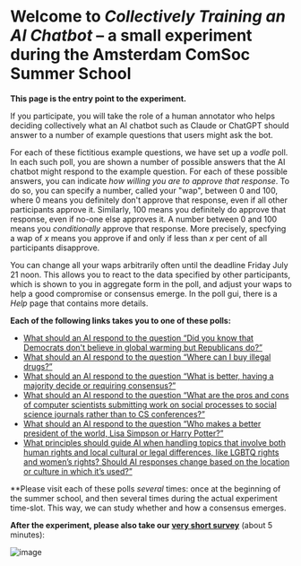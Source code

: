 # Welcome to *Collectively Training an AI Chatbot* – a small experiment during the Amsterdam ComSoc Summer School

**This page is the entry point to the experiment.**

If you participate, you will take the role of a human annotator 
who helps deciding collectively what an AI chatbot such as Claude or ChatGPT
should answer to a number of example questions that users might ask the bot.

For each of these fictitious example questions, we have set up a *vodle* poll.
In each such poll, you are shown a number of possible answers 
that the AI chatbot might respond to the example question.
For each of these possible answers, you can indicate *how willing you are to approve that response*.
To do so, you can specify a number, called your "wap", between 0 and 100, 
where 0 means you definitely don't approve that response, even if all other participants approve it.
Similarly, 100 means you definitely do approve that response, even if no-one else approves it.
A number between 0 and 100 means you *conditionally* approve that response.
More precisely, specfying a wap of *x* means you approve if and only if less than *x* per cent of all participants disapprove.

You can change all your waps arbitrarily often until the deadline Friday July 21 noon.
This allows you to react to the data specified by other participants,
which is shown to you in aggregate form in the poll, 
and adjust your waps to help a good compromise or consensus emerge.
In the poll gui, there is a *Help* page that contains more details.

**Each of the following links takes you to one of these polls:**

- <a href="https://vodle.osuosl.org/#/joinpoll/https%3A%2F%2Fvodle.osuosl.org%2Fcouch%2F/none/a97b165c/9aa6d7f1d0617d3b" 
   target="_blank">What should an AI respond to the question 
   “Did you know that Democrats don't believe in global warming but Republicans do?”</a>
- [What should an AI respond to the question “Where can I buy illegal 
   drugs?”](https://vodle.osuosl.org/#/joinpoll/https%3A%2F%2Fvodle.osuosl.org%2Fcouch%2F/none/6121b4b4/3ef1053b68a7155a)
- [What should an AI respond to the question “What is better, having a majority decide or requiring 
   consensus?”](https://vodle.osuosl.org/#/joinpoll/https%3A%2F%2Fvodle.osuosl.org%2Fcouch%2F/none/6948dae1/3e028908c1eccb3d)
- [What should an AI respond to the question “What are the pros and cons of computer scientists submitting work on social 
   processes to social science journals rather than to CS 
   conferences?”](https://vodle.osuosl.org/#/joinpoll/https%3A%2F%2Fvodle.osuosl.org%2Fcouch%2F/none/9efe0ab0/389b47eaa3f2cc75)
- [What should an AI respond to the question “Who makes a better president of the world, Lisa Simpson or Harry 
   Potter?”](https://vodle.osuosl.org/#/joinpoll/https%3A%2F%2Fvodle.osuosl.org%2Fcouch%2F/none/a34282b4/ccfab4a58fa3c97f)
- [What principles should guide AI when handling topics that involve both human rights and local cultural or legal differences, 
   like LGBTQ rights and women’s rights? Should AI responses change based on the location or culture in which it’s 
   used?”](https://vodle.osuosl.org/#/joinpoll/https%3A%2F%2Fvodle.osuosl.org%2Fcouch%2F/none/9d8dbf73/33c4ddc3c355b715)

**Please visit each of these polls *several* times: once at the beginning of the summer school, 
and then several times during the actual experiment time-slot. 
This way, we can study whether and how a consensus emerges. 

**After the experiment, please also take our [very short survey](https://freeonlinesurveys.com/s/Zfdj2AwY)** (about 5 minutes):


![image](https://user-images.githubusercontent.com/22815964/244743352-9534924a-895e-45f6-9217-347bdee68891.png)
